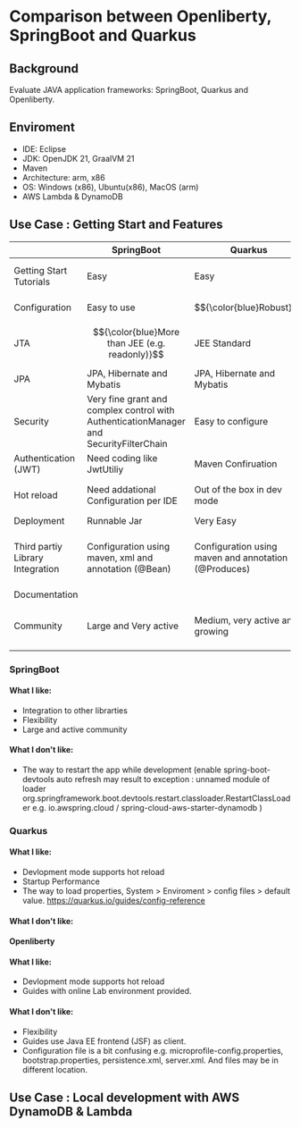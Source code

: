 # Comparison between Openliberty, SpringBoot and Quarkus 

## Background

Evaluate JAVA application frameworks: SpringBoot, Quarkus and Openliberty.
 



## Enviroment 
- IDE: Eclipse
- JDK: OpenJDK 21, GraalVM 21
- Maven
- Architecture: arm, x86
- OS: Windows (x86), Ubuntu(x86), MacOS (arm)
- AWS Lambda & DynamoDB



## Use Case : Getting Start and Features
|  |  SpringBoot |  Quarkus |  Openliberty |
| ------------ | ------------ | ------------ | ------------ | 
| Getting Start Tutorials|   Easy  |   Easy  |    Very Easy (if run in provied Lab)|
| Configuration|   Easy to use | $${\color{blue}Robust}$$ |  A bit confusing |
|  JTA | $${\color{blue}More than JEE (e.g. readonly)}$$  | JEE Standard |  JEE Standard|
|  JPA |  JPA, Hibernate and Mybatis  |   JPA, Hibernate and Mybatis  |  JPA and Hibernate  |
|  Security | Very fine grant and complex control with AuthenticationManager and SecurityFilterChain   |  Easy to configure |  Easy to configure  |
|  Authentication (JWT) |  Need coding like JwtUtiliy  |  Maven Confiruation | Server.xml confguration   |
|  Hot reload | Need addational Configuration per IDE | Out of the box in dev mode |  Out of the box in dev mode|
|  Deployment | Runnable Jar  | Very Easy  |  Very Easy |
| Third partiy Library Integration| Configuration using maven, xml and annotation (@Bean) | Configuration using maven and annotation (@Produces)|  Configuration in server.xml and annotation (@Produces)|
|  Documentation |    |    |    |
|  Community  | Large and Very active   | Medium, very active and growing  |  Small and look like a enterprise framework  |
 


 
### SpringBoot  
#### What I like:
- Integration to other librarties
- Flexibility 
- Large and active community


#### What I don't like:
- The way to restart the app while development (enable spring-boot-devtools auto refresh may result to exception : unnamed module of loader org.springframework.boot.devtools.restart.classloader.RestartClassLoader e.g. io.awspring.cloud / spring-cloud-aws-starter-dynamodb )


### Quarkus
#### What I like:
- Devlopment mode supports hot reload 
- Startup Performance 
- The way to load properties, System > Enviroment > config files > default value. https://quarkus.io/guides/config-reference 


#### What I don't like:
 

 
#### Openliberty
#### What I like:
- Devlopment mode supports hot reload 
- Guides with online Lab environment provided. 

#### What I don't like:
- Flexibility
- Guides use Java EE frontend (JSF) as client. 
- Configuration file is a bit confusing e.g. microprofile-config.properties, bootstrap.properties, persistence.xml, server.xml. And files may be in different location.


## Use Case : Local development with AWS DynamoDB & Lambda
 



